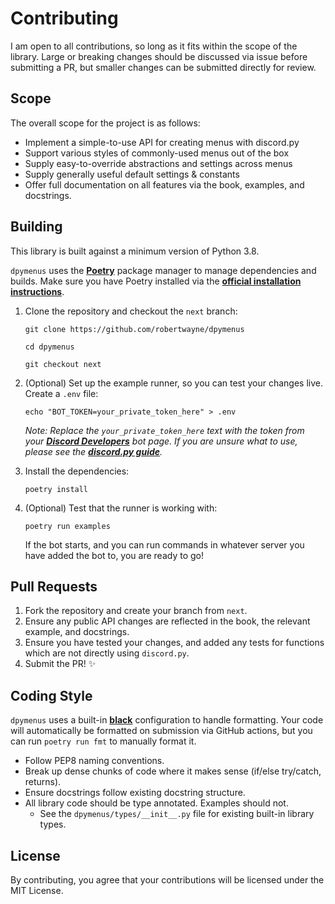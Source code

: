 # Contributing

I am open to all contributions, so long as it fits within the scope of the library. Large or breaking changes should be
discussed via issue before submitting a PR, but smaller changes can be submitted directly for review.

## Scope

The overall scope for the project is as follows:

- Implement a simple-to-use API for creating menus with discord.py
- Support various styles of commonly-used menus out of the box
- Supply easy-to-override abstractions and settings across menus
- Supply generally useful default settings & constants
- Offer full documentation on all features via the book, examples, and docstrings.

## Building

This library is built against a minimum version of Python 3.8.

`dpymenus` uses the **[Poetry](https://python-poetry.org/)** package manager to manage dependencies and builds. Make sure
you have Poetry installed via the **[official installation instructions](https://python-poetry.org/docs/#installation)**.

1. Clone the repository and checkout the `next` branch:

   ```shell
   git clone https://github.com/robertwayne/dpymenus
   ```

   ```shell
   cd dpymenus
   ```

   ```shell
   git checkout next
   ```

2. (Optional) Set up the example runner, so you can test your changes live. Create a `.env` file:

    ```shell
    echo "BOT_TOKEN=your_private_token_here" > .env
    ```

   *Note: Replace the `your_private_token_here` text with the token from your
   **[Discord Developers](https://discord.com/developers/applications)**
   bot page. If you are unsure what to use, please see the
   **[discord.py guide](https://discordpy.readthedocs.io/en/stable/discord.html)**.*

3. Install the dependencies:

    ```shell
    poetry install
    ```

4. (Optional) Test that the runner is working with:

    ```shell
    poetry run examples
    ```

   If the bot starts, and you can run commands in whatever server you have added the bot to, you are ready to go!

## Pull Requests

1. Fork the repository and create your branch from `next`.
2. Ensure any public API changes are reflected in the book, the relevant example, and docstrings.
3. Ensure you have tested your changes, and added any tests for functions which are not directly using `discord.py`.
4. Submit the PR! ✨

## Coding Style

`dpymenus` uses a built-in **[black](https://github.com/psf/black)** configuration to handle formatting. Your code will
automatically be formatted on submission via GitHub actions, but you can run `poetry run fmt` to manually format it.

- Follow PEP8 naming conventions.
- Break up dense chunks of code where it makes sense (if/else try/catch, returns).
- Ensure docstrings follow existing docstring structure.
- All library code should be type annotated. Examples should not.
  - See the `dpymenus/types/__init__.py` file for existing built-in library types.

## License

By contributing, you agree that your contributions will be licensed under the MIT License.
